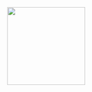 <div>
  <a href=https://github.com/mastroczar>
<img height="180em" src="https://github-readme-stats.vercel.app/api?mastroczar=anuraghazra&show_icons=true&theme=radical&includes_all_commits-true&count_private-true"/>
